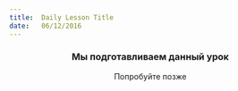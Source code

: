 ```yaml
---
title:  Daily Lesson Title
date:   06/12/2016
---
```


### <center>Мы подготавливаем данный урок</center> 

 <center>Попробуйте позже</center>